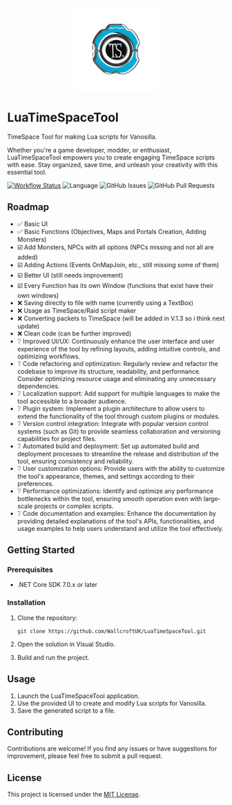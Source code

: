 <div align="center">
  <img src="https://github.com/WallcroftUK/LuaTimeSpaceTool/raw/main/assets/logo.png" alt="LuaTimeSpaceTool Logo" width="200">
</div>

# LuaTimeSpaceTool

TimeSpace Tool for making Lua scripts for Vanosilla.

Whether you're a game developer, modder, or enthusiast, LuaTimeSpaceTool empowers you to create engaging TimeSpace scripts with ease. Stay organized, save time, and unleash your creativity with this essential tool.


[![Workflow Status](https://github.com/WallcroftUK/LuaTimeSpaceTool/actions/workflows/dotnet-desktop.yml/badge.svg)](https://github.com/WallcroftUK/LuaTimeSpaceTool/actions/workflows/dotnet-desktop.yml)
![Language](https://img.shields.io/github/languages/top/WallcroftUK/LuaTimeSpaceTool)
![GitHub Issues](https://img.shields.io/github/issues/WallcroftUK/LuaTimeSpaceTool)
![GitHub Pull Requests](https://img.shields.io/github/issues-pr/WallcroftUK/LuaTimeSpaceTool)

## Roadmap

- ✅ Basic UI
- ✅ Basic Functions (Objectives, Maps and Portals Creation, Adding Monsters)
- ☑️ Add Monsters, NPCs with all options (NPCs missing and not all are added)
- ☑️ Adding Actions (Events OnMapJoin, etc., still missing some of them)
- ☑️ Better UI (still needs improvement)
- ☑️ Every Function has its own Window (functions that exist have their own windows)
- ❌ Saving directly to file with name (currently using a TextBox)
- ❌ Usage as TimeSpace/Raid script maker
- ❌ Converting packets to TimeSpace (will be added in V.1.3 so i think next update)
- ❌ Clean code (can be further improved)
- ❔ Improved UI/UX: Continuously enhance the user interface and user experience of the tool by refining layouts, adding intuitive controls, and optimizing workflows.
- ❔ Code refactoring and optimization: Regularly review and refactor the codebase to improve its structure, readability, and performance. Consider optimizing resource usage and eliminating any unnecessary dependencies.
- ❔ Localization support: Add support for multiple languages to make the tool accessible to a broader audience.
- ❔ Plugin system: Implement a plugin architecture to allow users to extend the functionality of the tool through custom plugins or modules.
- ❔ Version control integration: Integrate with popular version control systems (such as Git) to provide seamless collaboration and versioning capabilities for project files.
- ❔ Automated build and deployment: Set up automated build and deployment processes to streamline the release and distribution of the tool, ensuring consistency and reliability.
- ❔ User customization options: Provide users with the ability to customize the tool's appearance, themes, and settings according to their preferences.
- ❔ Performance optimizations: Identify and optimize any performance bottlenecks within the tool, ensuring smooth operation even with large-scale projects or complex scripts.
- ❔ Code documentation and examples: Enhance the documentation by providing detailed explanations of the tool's APIs, functionalities, and usage examples to help users understand and utilize the tool effectively.

## Getting Started

### Prerequisites

- .NET Core SDK 7.0.x or later

### Installation

1. Clone the repository:

   ```shell
   git clone https://github.com/WallcroftUK/LuaTimeSpaceTool.git
   ```
2. Open the solution in Visual Studio.
3. Build and run the project.

## Usage

1. Launch the LuaTimeSpaceTool application.
2. Use the provided UI to create and modify Lua scripts for Vanosilla.
3. Save the generated script to a file.

## Contributing

Contributions are welcome! If you find any issues or have suggestions for improvement, please feel free to submit a pull request.

## License

This project is licensed under the [MIT License](LICENSE).

<!-- 
## Acknowledgments

- [Library Name](Library Link): This project utilizes the functionality provided by the Library Name to achieve XYZ.
- [Tutorial](Tutorial Link): The implementation of feature ABC was inspired by the tutorial found at Tutorial Link.
- Special thanks to [Contributor Name](Contributor GitHub Profile) for their valuable contributions and support throughout the development of this project.
-->
